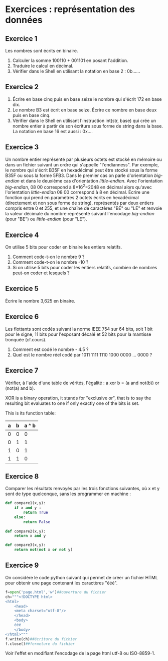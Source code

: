# Exercices : représentation des données 

## Exercice 1

Les nombres sont écrits en binaire.
1. Calculer la somme 100110 + 001101 en posant l'addition.
2. Traduire le calcul en décimal.
3. Vérifier dans le Shell en utilisant la notation en base 2 : 0b......

## Exercice 2

1. Écrire en base cinq puis en base seize le nombre qui s'écrit 172 en base dix.
2. Le nombre B3 est écrit en base seize. Écrire ce nombre en base deux puis en base cinq.
3. Vérifier dans le Shell en utilisant l'instruction int(str, base) qui crée un nombre entier à partir de son écriture sous forme de string dans la base. La notation en base 16 est aussi : 0x....

## Exercice 3

Un nombre entier représenté par plusieurs octets est stocké en mémoire ou dans un fichier suivant un ordre qui s'appelle "l'endianness". Par exemple, le nombre qui s'écrit B35F en hexadécimal peut être stocké sous la forme B35F ou sous la forme 5FB3.
Dans le premier cas on parle d'orientation _big-endian_ et dans le deuxième cas d'orientation _little-endian_. Avec l'orientation _big-endian_, 08 00 correspond à 8×16<sup>2</sup>=2048 en décimal alors qu'avec l'orientation _little-endian_ 08 00 correspond à 8 en décimal.
Écrire une fonction qui prend en paramètres 2 octets écrits en hexadécimal (directement et non sous forme de string), représentés par deux entiers compris entre 0 et 255, et une chaîne de caractères "BE" ou "LE" et renvoie la valeur décimale du nombre représenté suivant l'encodage _big-endian_ (pour "BE") ou _little-endian_ (pour "LE").

## Exercice 4

On utilise 5 bits pour coder en binaire les entiers relatifs.

1. Comment code-t-on le nombre 9 ?
2. Comment code-t-on le nombre -10 ?
3. Si on utilise 5 bits pour coder les entiers relatifs, combien de nombres peut-on coder et lesquels ?

## Exercice 5

Écrire le nombre 3,625 en binaire.

## Exercice 6

Les flottants sont codés suivant la norme IEEE 754 sur 64 bits, soit 1 bit pour le signe, 11 bits pour l'exposant décalé et 52 bits pour la mantisse tronquée (cf.cours).
1. Comment est codé le nombre - 4.5 ?
2. Quel est le nombre réel codé par 1011 1111 1110 1000 0000 ... 0000 ?

## Exercice 7

Vérifier, à l'aide d'une table de vérités, l'égalité : a xor b = (a and not(b)) or (not(a) and b).

XOR is a binary operation, it stands for "exclusive or", that is to say the resulting bit evaluates to one if only exactly one of the bits is set.

This is its function table:

a | b | a ^ b
--|---|------
0 | 0 | 0
0 | 1 | 1
1 | 0 | 1
1 | 1 | 0


## Exercice 8

Comparer les résultats renvoyés par les trois fonctions suivantes, où x et y sont de type quelconque, sans les programmer en machine :
```python
def compare1(x,y):
    if x and y :
        return True
    else:
        return False
    
def compare2(x,y):
    return x and y

def compare3(x,y):
    return not(not x or not y)
```

## Exercice 9 

On considère le code python suivant qui permet de créer un fichier HTML pour obtenir une page contenant les caractères "ééé".

```python
f=open('page.html','w')##ouverture du fichier
ch="""<!DOCTYPE html>
<html>
    <head>
    <meta charset="utf-8"/>
    </head>
    <body>
    ééé
    </body>
</html>"""
f.write(ch)##écriture du fichier
f.close()##fermeture du fichier 
```

Voir l'effet en modifiant l'encodage de la page html utf-8 ou ISO-8859-1.


